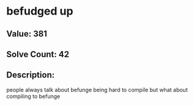 # befudged up
## Value: 381
## Solve Count: 42
## Description:
people always talk about befunge being hard to compile but what about compiling to befunge
